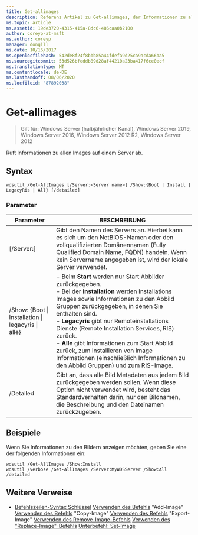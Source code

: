 ```yaml
---
title: Get-allimages
description: Referenz Artikel zu Get-allimages, der Informationen zu allen Images auf einem Server abruft.
ms.topic: article
ms.assetid: 19de3720-4315-415a-8dc6-486caa0b2100
author: coreyp-at-msft
ms.author: coreyp
manager: dongill
ms.date: 10/16/2017
ms.openlocfilehash: 542de8f24f8bbb85a44fdefa9d25ca9acda66ba5
ms.sourcegitcommit: 53d526bfeddb89d28af44210a23ba417f6ce0ecf
ms.translationtype: MT
ms.contentlocale: de-DE
ms.lasthandoff: 08/06/2020
ms.locfileid: "87892038"
---
```

# <a name="get-allimages"></a>Get-allimages

> Gilt für: Windows Server (halbjährlicher Kanal), Windows Server 2019, Windows Server 2016, Windows Server 2012 R2, Windows Server 2012

Ruft Informationen zu allen Images auf einem Server ab.

## <a name="syntax"></a>Syntax
```
wdsutil /Get-AllImages [/Server:<Server name>] /Show:{Boot | Install | LegacyRis | All} [/detailed]
```
### <a name="parameters"></a>Parameter
|Parameter|BESCHREIBUNG|
|-------|--------|
|[/Server:<Server name>]|Gibt den Namen des Servers an. Hierbei kann es sich um den NetBIOS-Namen oder den vollqualifizierten Domänennamen (Fully Qualified Domain Name, FQDN) handeln. Wenn kein Servername angegeben ist, wird der lokale Server verwendet.|
|/Show: {Boot &#124; Installation &#124; legacyris &#124; alle}|-   Beim **Start** werden nur Start Abbilder zurückgegeben.<br />-   Bei der **Installation** werden Installations Images sowie Informationen zu den Abbild Gruppen zurückgegeben, in denen Sie enthalten sind.<br />-   **Legacyris** gibt nur Remoteinstallations Dienste (Remote Installation Services, RIS) zurück.<br />-   **Alle** gibt Informationen zum Start Abbild zurück, zum Installieren von Image Informationen (einschließlich Informationen zu den Abbild Gruppen) und zum RIS-Image.|
|/Detailed|Gibt an, dass alle Bild Metadaten aus jedem Bild zurückgegeben werden sollen. Wenn diese Option nicht verwendet wird, besteht das Standardverhalten darin, nur den Bildnamen, die Beschreibung und den Dateinamen zurückzugeben.|
## <a name="examples"></a>Beispiele
Wenn Sie Informationen zu den Bildern anzeigen möchten, geben Sie eine der folgenden Informationen ein:
```
wdsutil /Get-AllImages /Show:Install
wdsutil /verbose /Get-AllImages /Server:MyWDSServer /Show:All /detailed
```
## <a name="additional-references"></a>Weitere Verweise
- [Befehlszeilen-Syntax Schlüssel](command-line-syntax-key.md) 
 [Verwenden des Befehls](using-the-add-image-command.md) 
 "Add-Image" [Verwenden des Befehls](using-the-copy-image-command.md) 
 "Copy-Image" [Verwenden des Befehls](using-the-export-image-command.md) 
 "Export-Image" [Verwenden des Remove-Image-Befehls](using-the-remove-image-command.md) 
 [Verwenden des "Replace-Image"-Befehls](using-the-replace-image-command.md) 
 [Unterbefehl: Set-Image](subcommand-set-image.md)
